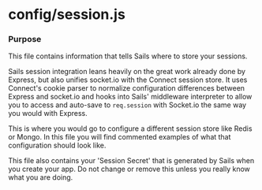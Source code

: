 # config/session.js
### Purpose
This file contains information that tells Sails where to store your sessions.

Sails session integration leans heavily on the great work already done by Express, but also unifies socket.io with the Connect session store. It uses Connect's cookie parser to normalize configuration differences between Express and socket.io and hooks into Sails' middleware interpreter to allow you to access and auto-save to `req.session` with Socket.io the same way you would with Express.

This is where you would go to configure a different session store like Redis or Mongo.  In this file you will find commented examples of what that configuration should look like.

This file also contains your 'Session Secret' that is generated by Sails when you create your app.  Do not change or remove this unless you really know what you are doing.


<docmeta name="displayName" value="session.js">
